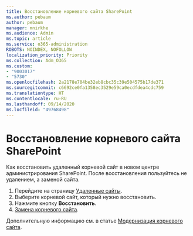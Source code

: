 ```yaml
---
title: Восстановление корневого сайта SharePoint
ms.author: pebaum
author: pebaum
manager: mnirkhe
ms.audience: Admin
ms.topic: article
ms.service: o365-administration
ROBOTS: NOINDEX, NOFOLLOW
localization_priority: Priority
ms.collection: Adm_O365
ms.custom:
- "9003017"
- "5730"
ms.openlocfilehash: 2a2178e704be32eb8cbc35c39e504575b17de371
ms.sourcegitcommit: c6692ce0fa1358ec3529e59ca0ecdfdea4cdc759
ms.translationtype: HT
ms.contentlocale: ru-RU
ms.lasthandoff: 09/14/2020
ms.locfileid: "49768498"
---
```

# <a name="restore-the-sharepoint-root-site"></a>Восстановление корневого сайта SharePoint

Как восстановить удаленный корневой сайт в новом центре администрирования SharePoint. После восстановления пользуйтесь не удалением, а заменой сайта.

1. Перейдите на страницу [Удаленные сайты](https://admin.microsoft.com/sharepoint?page=recycleBin&modern=true). 
2. Выберите корневой сайт, который нужно восстановить.
3. Нажмите кнопку **Восстановить**. 
4. [Замена корневого сайта](https://docs.microsoft.com/sharepoint/troubleshoot/sites/url-that-resides-under-root-site-collection-is-broken).

Дополнительную информацию см. в статье [Модернизация корневого сайта](https://docs.microsoft.com/sharepoint/modern-root-site).
